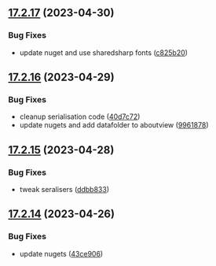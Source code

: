 ## [17.2.17](https://github.com/phandcock/GrampsView/compare/v17.2.16...v17.2.17) (2023-04-30)


### Bug Fixes

* update nuget and use sharedsharp fonts ([c825b20](https://github.com/phandcock/GrampsView/commit/c825b20c014649624e0755433247e36d0bf1e814))



## [17.2.16](https://github.com/phandcock/GrampsView/compare/v17.2.15...v17.2.16) (2023-04-29)


### Bug Fixes

* cleanup serialisation code ([40d7c72](https://github.com/phandcock/GrampsView/commit/40d7c72b4164ab8e17b4921517b0316e2f0ad09c))
* update nugets and add datafolder to aboutview ([9961878](https://github.com/phandcock/GrampsView/commit/9961878d3c79512448b8763e4cd94dbecc4e4c35))



## [17.2.15](https://github.com/phandcock/GrampsView/compare/v17.2.14...v17.2.15) (2023-04-28)


### Bug Fixes

* tweak seralisers ([ddbb833](https://github.com/phandcock/GrampsView/commit/ddbb8333bfe64bbb339b91acafab74e9986184ed))



## [17.2.14](https://github.com/phandcock/GrampsView/compare/v17.2.13...v17.2.14) (2023-04-26)


### Bug Fixes

* update nugets ([43ce906](https://github.com/phandcock/GrampsView/commit/43ce90642ceea6d47ec3122a858a7ca85e2990dc))



